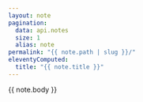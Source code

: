 ```yaml
---
layout: note
pagination:
  data: api.notes
  size: 1
  alias: note
permalink: "{{ note.path | slug }}/"
eleventyComputed:
  title: "{{ note.title }}"
---
```


{{ note.body }}

